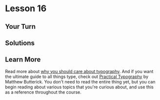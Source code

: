 # Lesson 16

## Your Turn

## Solutions

## Learn More

Read more about
[why you should care about typography](https://fonts.google.com/knowledge/introducing_type/why_care_about_typography).
And if you want the ultimate guide to all things type, check out
[Practical Typography](https://practicaltypography.com/) by Matthew Butterick.
You don't need to read the entire thing yet, but you can begin reading about
various topics that you're curious about, and use this as a reference throughout
the course.
